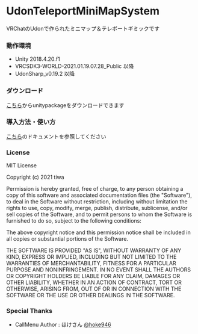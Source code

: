 # UdonTeleportMiniMapSystem

VRChatのUdonで作られたミニマップ＆テレポートギミックです

### 動作環境

* Unity 2018.4.20.f1
* VRCSDK3-WORLD-2021.01.19.07.28_Public 以降
* UdonSharp_v0.19.2 以降

### ダウンロード

[こちら](https://github.com/tiwa0510/UdonTeleportMiniMapSystem/releases/)からunitypackageをダウンロードできます

### 導入方法・使い方

[こちら](https://docs.google.com/document/d/1Nj8ReIrr976d19ZgFS6XcNRos9hG7UTba6smzeY0AFc/edit?usp=sharing)のドキュメントを参照してください

### License

MIT License

Copyright (c) 2021 tiwa

Permission is hereby granted, free of charge, to any person obtaining a copy
of this software and associated documentation files (the "Software"), to deal
in the Software without restriction, including without limitation the rights
to use, copy, modify, merge, publish, distribute, sublicense, and/or sell
copies of the Software, and to permit persons to whom the Software is
furnished to do so, subject to the following conditions:

The above copyright notice and this permission notice shall be included in all
copies or substantial portions of the Software.

THE SOFTWARE IS PROVIDED "AS IS", WITHOUT WARRANTY OF ANY KIND, EXPRESS OR
IMPLIED, INCLUDING BUT NOT LIMITED TO THE WARRANTIES OF MERCHANTABILITY,
FITNESS FOR A PARTICULAR PURPOSE AND NONINFRINGEMENT. IN NO EVENT SHALL THE
AUTHORS OR COPYRIGHT HOLDERS BE LIABLE FOR ANY CLAIM, DAMAGES OR OTHER
LIABILITY, WHETHER IN AN ACTION OF CONTRACT, TORT OR OTHERWISE, ARISING FROM,
OUT OF OR IN CONNECTION WITH THE SOFTWARE OR THE USE OR OTHER DEALINGS IN THE
SOFTWARE.

### Special Thanks
* CallMenu Author : ほけさん [@hoke946](https://twitter.com/hoke946)
